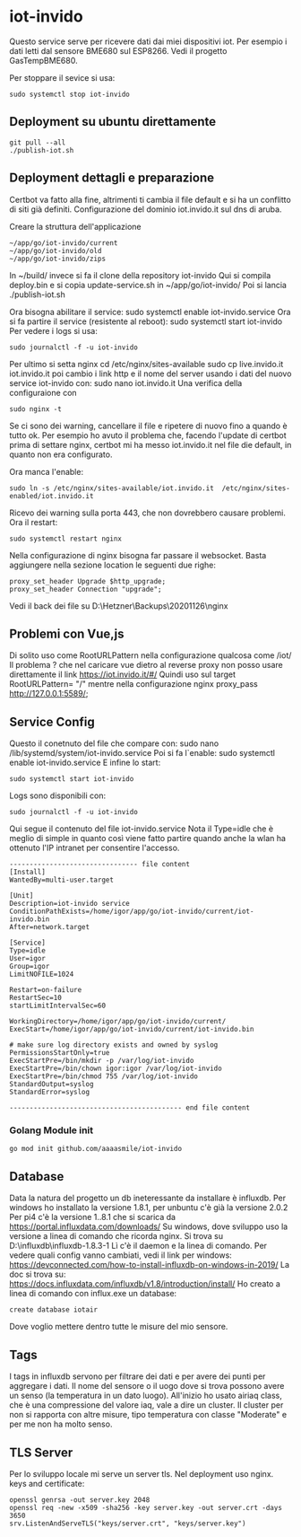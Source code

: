 # iot-invido
Questo service serve per ricevere dati dai miei dispositivi iot.
Per esempio i dati letti dal  sensore BME680 sul ESP8266. Vedi il progetto GasTempBME680.

Per stoppare il sevice si usa:

    sudo systemctl stop iot-invido

## Deployment su ubuntu direttamente

    git pull --all
    ./publish-iot.sh

## Deployment dettagli e preparazione
Certbot va fatto alla fine, altrimenti ti cambia il file default e si ha un conflitto di siti già definiti.
Configurazione del dominio iot.invido.it sul dns di aruba.

Creare la struttura dell'applicazione


    ~/app/go/iot-invido/current
    ~/app/go/iot-invido/old
    ~/app/go/iot-invido/zips

In ~/build/ invece si fa il clone della repository iot-invido
Qui si compila deploy.bin e si copia update-service.sh in ~/app/go/iot-invido/
Poi si lancia ./publish-iot.sh

Ora bisogna abilitare il service:
sudo systemctl enable iot-invido.service
Ora si fa partire il service (resistente al reboot):
sudo systemctl start iot-invido
Per vedere i logs si usa:

    sudo journalctl -f -u iot-invido

Per ultimo si setta nginx
cd /etc/nginx/sites-available
sudo cp live.invido.it  iot.invido.it
poi cambio i link http e il nome del server usando i dati del nuovo service iot-invido con:
sudo nano iot.invido.it
Una verifica della configuraione con 

    sudo nginx -t
Se ci sono dei warning, cancellare il file e ripetere di nuovo fino a quando è tutto ok.
Per esempio ho avuto il problema che, facendo l'update di certbot prima di settare nginx,
certbot mi ha messo iot.invido.it nel file die default, in quanto non era configurato.

Ora manca l'enable:

    sudo ln -s /etc/nginx/sites-available/iot.invido.it  /etc/nginx/sites-enabled/iot.invido.it
Ricevo dei warning sulla porta 443, che non dovrebbero causare problemi. Ora il restart:

    sudo systemctl restart nginx

Nella configurazione di nginx bisogna far passare il websocket. Basta aggiungere
nella sezione location le seguenti due righe:

    proxy_set_header Upgrade $http_upgrade;
    proxy_set_header Connection "upgrade";
Vedi il back dei file su D:\Hetzner\Backups\20201126\nginx

## Problemi con Vue,js
Di solito uso come RootURLPattern nella configurazione qualcosa come /iot/
Il problema ? che nel caricare vue dietro al reverse proxy non posso usare direttamente
il link https://iot.invido.it/#/
Quindi uso sul target RootURLPattern= "/" mentre nella configurazione nginx
proxy_pass http://127.0.0.1:5589/;


## Service Config
Questo il conetnuto del file che compare con:
sudo nano /lib/systemd/system/iot-invido.service
Poi si fa l`enable:
sudo systemctl enable iot-invido.service
E infine lo start:

    sudo systemctl start iot-invido
Logs sono disponibili con:

    sudo journalctl -f -u iot-invido

Qui segue il contenuto del file iot-invido.service
Nota il Type=idle che è meglio di simple in quanto così 
viene fatto partire quando anche la wlan ha ottenuto l'IP intranet
per consentire l'accesso.

```
-------------------------------- file content
[Install]
WantedBy=multi-user.target

[Unit]
Description=iot-invido service
ConditionPathExists=/home/igor/app/go/iot-invido/current/iot-invido.bin
After=network.target

[Service]
Type=idle
User=igor
Group=igor
LimitNOFILE=1024

Restart=on-failure
RestartSec=10
startLimitIntervalSec=60

WorkingDirectory=/home/igor/app/go/iot-invido/current/
ExecStart=/home/igor/app/go/iot-invido/current/iot-invido.bin

# make sure log directory exists and owned by syslog
PermissionsStartOnly=true
ExecStartPre=/bin/mkdir -p /var/log/iot-invido
ExecStartPre=/bin/chown igor:igor /var/log/iot-invido
ExecStartPre=/bin/chmod 755 /var/log/iot-invido
StandardOutput=syslog
StandardError=syslog

------------------------------------------- end file content

```

### Golang Module init

    go mod init github.com/aaaasmile/iot-invido

## Database
Data la natura del progetto un db ineteressante da installare è influxdb.
Per windows ho installato la versione 1.8.1, per unbuntu c'è già la versione 2.0.2
Per pi4 c'è la versione 1..8.1 che si scarica da https://portal.influxdata.com/downloads/
Su windows, dove sviluppo uso la versione a linea di comando che ricorda nginx. Si trova su
D:\influxdb\influxdb-1.8.3-1
Lì c'è il daemon e la linea di comando.
Per vedere quali config vanno cambiati, vedi il link per windows: https://devconnected.com/how-to-install-influxdb-on-windows-in-2019/
La doc si trova su: https://docs.influxdata.com/influxdb/v1.8/introduction/install/
Ho creato a linea di comando con influx.exe un database:

    create database iotair
Dove voglio mettere dentro tutte le misure del mio sensore.

## Tags
I tags in influxdb servono per filtrare dei dati e per avere dei punti per aggregare i dati.
Il nome del sensore o il uogo dove si trova possono avere un senso (la temperatura in un dato luogo).
All'inizio ho usato airiaq class, che è una compressione del valore iaq, vale a dire un cluster.
Il cluster per non si rapporta con altre misure, tipo temperatura con classe "Moderate" e per
me non ha molto senso.  

## TLS Server
Per lo sviluppo locale mi serve un server tls. Nel deployment uso nginx.
keys and certificate:

    openssl genrsa -out server.key 2048
    openssl req -new -x509 -sha256 -key server.key -out server.crt -days 3650
    srv.ListenAndServeTLS("keys/server.crt", "keys/server.key")

